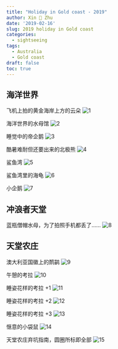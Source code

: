 ```yaml
---
title: "Holiday in Gold coast - 2019"
author: Xin 💓 Zhu
date: '2019-02-16'
slug: 2019 holiday in Gold coast
categories:
  - sightseeing
tags:
  - Australia
  - Gold coast
draft: false
toc: true
---
```


## 海洋世界

飞机上拍的黄金海岸上方的云朵
![1][clouds-over-gold-coast]

海洋世界的水母馆
![2][jelly-encounter]

睡觉中的帝企鹅
![3][sleeping-king-penguin]

酷暑难耐但还要出来的北极熊
![4][polar-bear]

鲨鱼湾
![5][shark-bay-fish]

鲨鱼湾里的海龟
![6][shark-bay-turtle]

小企鹅
![7][little-penguin]

## 冲浪者天堂

蓝瓶僧帽水母，为了拍照手机都丢了......
![8][bluebottle]

## 天堂农庄

澳大利亚国徽上的鸸鹋
![9][emus]

午憩的考拉
![10][sleeping-koalas-1]

睡姿花样的考拉 +1
![11][sleeping-koalas-2]

睡姿花样的考拉 +2
![12][sleeping-koalas-3]

睡姿花样的考拉 +3
![13][sleeping-koalas-4]

惬意的小袋鼠
![14][lazy-wallaby]

天堂农庄弃坑指南，圆圈所标即全部
![15][paradise-country]

[clouds-over-gold-coast]:https://i0urhq.ch.files.1drv.com/y4mb5HSnbfJ9c_Tq2ReIXtbJtSY0PD1CqC916aMyWM57wAa5hfYUAAqTu7dFEwraRQ_kzCAzTWlF1retSZ_FOFa0lnzAlRV9ng3Vsc-dZ1XtjX-f_bWlnfcj6uE8n3phAa4eRu_kux_Pk3B1uEEkMGMEgxYs4EJ1COYmrYxfnJKc7OoMBO7ZsGuUMa6AvUUWc0j?width=4032&height=3024&cropmode=none

[jelly-encounter]:https://8ncdeg.ch.files.1drv.com/y4m-4Oi5hn45sqnbEFoSQ8Fecki_c8jnH3B6sWk60a5tL-qvzxIafhxLu6NUZ_S-vWheWKhIJzg1s3HCpoV08QJv2ALHzvhwJ1Uob2DTpYezdKgTTsFS065DV6dQ3nUwCtCfVmJfN8EMv6eNO-aXpyKk86sTwjoCNSY-LQ4Y-ANAEcgCQ2FfMo6B6Typ1S8SufJ?width=4032&height=3024&cropmode=none

[sleeping-king-penguin]:https://ws56yg.ch.files.1drv.com/y4moledBxbTTga4xMYF-iVlJ5GlJ_IVjl4zMlnaKB4-uR3L84dF5BJ7kdleeYM9Vo21vEA4h8hxiw64eskVT10Q7XSCcwTkfSk2tnhR4p-oZccIV1ERrEaGKmXzjWWx6PCDUb8_6cqX032-pabCuNbljyM4xfUzqEuq0Ri4xtWG9Cyehqxp0QDB2m4bIIz678hE?width=4032&height=3024&cropmode=none

[polar-bear]:https://jrrsvw.ch.files.1drv.com/y4mqnzj49iDIHzZCSFmTSLVl_PURXDNLVK0g8bypoWu8zyFkbeMhwubWDT0T5f9rj-NL-C9f6THFuvw1usm0y29MZvvZqgF1mxRLfBeKXUlz2YGfb00zO89p6TQFbT2etigbXt7q1bSDFok2-Rcohv_E9smJTtL26EUTZCKI93XK2eEagzj2m3z7gfCSGy1ogCe?width=1056&height=590&cropmode=none

[shark-bay-fish]:https://9xfjpw.ch.files.1drv.com/y4mJM0BoZyA4QUf5zsipfHeAwwXjmQvnMaMCO8yslb6xQtkcjf5UYM9lOw5HxHGYodKFVh0zkvYJHxcfvqJjnVEwWuPhq_r9xMZust6gBvhH1uUPE8cNgKGR5qbrmb94ydxiruZPGKFRHCTTfPuK4kmacM6NJ3E4jxjSfoARCkRFsjT-MMKlquP1JLVnMT0iJYa?width=1056&height=590&cropmode=none

[shark-bay-turtle]:https://xkmhbq.ch.files.1drv.com/y4mkFJ4BfEdxfVBJsNvgqq_UrXkQnhkxYertrM3fvuZeBCbrt9_OQ7qhcsl_1xHTlU0exrpMzoEKuyvHVfrZ8OCxPWvB_WRm1PGwvhKd0-ZlAwZfl8LX_55papXvgwMEQCAuh3YNzeGL-CYEjtVwhbbqmK476pIPnQQ3wwFpYQL1Y-pKDQn40Eg-vl9RhF6e7Qt?width=1056&height=590&cropmode=none

[little-penguin]:https://fbegwg.ch.files.1drv.com/y4mDbmIhZjCzaxptki4uyIL5yq2_na3Ye6KJYeVPvud_k3Q-fqZj9Cjn5OJz-fVc-Z34HFz3Qz1fVNQ-4yMfxGjX3Wa4InocdX4sCeYjYPo1olSY3MPy58fxa1Y2bFaPu2JJNm9RkjfHQiLK60fXd5UA1jPTVFvW5vHErveyNYtuQNl0cwkeYnJLRKL61Fw1qCp?width=4032&height=3024&cropmode=none

[bluebottle]:https://xkmebq.ch.files.1drv.com/y4miTAPaADskTDCLUjip8nr6hfFKNuJ-qgGA-0kEmaWeDL75tOefKnSu-gS2vh9U7jOPJLteY4ajFE8KHWy_M7vBHM_5uHjq2W7r_29TMLq3I9cbquv6Q9GIQwrcZwheIVchUCg-SXyQMl_f2MCDC6FHpGbVzRCEQdin2CJLVVow-WOrwse7dyE-EijWcB_VdQ-?width=1056&height=590&cropmode=none

[emus]:https://uucunq.ch.files.1drv.com/y4mThVEYkx6ApugoY1rv-Zgp4aoOFnTLbgmrqYWg-AkCN-YfGBBW5QlIZ_D-ArETIby5WvKf1I4AjOEoV1TelXH_uUcwAKzSH9wLwbjibQ-IZKDD_ycwhYuTgVBfpTe7dsh7SCwcnioT9U-G3DKnW5939-j5sTTw_Dxhlryl2wF6LMxd9GGqVq9nRnDWnIvXttM?width=1056&height=590&cropmode=none

[sleeping-koalas-1]:https://fbedwg.ch.files.1drv.com/y4mBoNEwo8Vlo2WvEG4bjextkSLvgucBTjZXCT0LvAD1mOUQP3LlVs1drfpCARzMhrB2RLBWoA48BhOA2I92bwXuPlnaWtRMnYYYd86VAEKOOJ_eyx-yepOnGUXObW2MD4TFZgYB2VaNC7qYWVN0nsEyKjkFeCK8yErvgU_cDYZ5NolMxsche65ewil9QeDg3SA?width=1056&height=590&cropmode=none

[sleeping-koalas-2]:https://i0ulhq.ch.files.1drv.com/y4msnXuOKSev1uZG7-sz1Eb4gM2cQwo1VqwR-MBsHYSVv8PyOea6B9PMxBAg75t3q70G6Xazto6qAFtIP8WSxoDBRh7Qd69o-XsDl5b80f2KUiy8IwgMf5pIbEL3qb6CQKjQ-bkm9ENUWPuf1GWukhhUnh61YLFxlykG28uO0UU2iCIyuzycG3V1m--CQy2ZG7Z?width=3024&height=4032&cropmode=none

[sleeping-koalas-3]:https://8nb9eg.ch.files.1drv.com/y4mKfCHRXrBiTr-7hMpZVEl9gISmF_mgHyGGfmUf5ablH_ornBxjho-CsTSr_seSqjzpS3HLj-FrUYjBFuLv5zOlG8TFrma0-cBVtO22aLHt0dOzN5-1T5aK65K9e6qU51kHjHGRGyHsTLYknFOzR_7bixw58XSRuZgGDx_7hQDC_bZSFUWhFR1vPPYgI8jyNH2?width=3024&height=4032&cropmode=none

[sleeping-koalas-4]:https://4kl2hw.ch.files.1drv.com/y4m--TBtIQNAexzQNKNPSsCcThm3BE_wW6ORgbyRBn-jD8DivNx1nb5jBT0-YNlGYmQ1wROa6q83DMpmsgOAUX-d74s5xyvZEFh3w_BxK4av7wyuTQf41LaOA9ueULm3WlcodMOylNC4H51o-INngv5uFauXif0f0ajcrHnhyJcPropxjVW3rWXvt1R1b85v_bo?width=3024&height=4032&cropmode=none

[lazy-wallaby]:https://vvzw1w.ch.files.1drv.com/y4m8SBWdDF-_sQ0DoHAbPt5XKUBdlcclvV-_1zYrI3v-1q6Wlm6IutAmORjcbjdp0CvF9qTLeSIH7VSAT2QJjXb7SVOpQq67wpVChqwKLVnLIReNm_yiAP1cbCp_-WJBtB5kszFyZNwi3gPZiDgUv06f_PD-uLaWBTqtIH4TPVtqwwk5OPRq7mOM_z_uXV0Rwuq?width=3024&height=4032&cropmode=none

[paradise-country]:https://4klzhw.ch.files.1drv.com/y4mxIjhDND9GOkFlbBeKJKPyA1Nf_hKg1Uw5qXl-B5sJn6awZbb0SGwSCRZFtAUkjeMuX-Yp62rnfMMm-91Mf3kTL3ZWaR31zVLaGX0-lH-QBBuQ8E1Mez7cKi2nzZGYHFbQntoZwC_2SkH4STDMBRN3MUIsNf0jM6kqkcWxlxHu1p0u4bb2NJ-Lwb4bZ4iMnNM?width=1056&height=590&cropmode=none